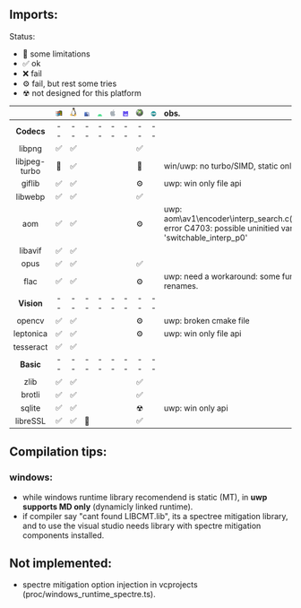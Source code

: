 ## Imports:
Status:
- 🔨 some limitations
- ✅ ok
- ❌ fail
- ⚙️ fail, but rest some tries
- ☢ not designed for this platform

| | ![Windows](./md/win.png) | ![Linux](./md/lnx.png) | ![MacOS](./md/mac.png) | ![Android](./md/and.png) | ![IOS](./md/ios.png) | ![WEB](./md/asm.png) | ![UWP/XBOX](./md/xbx.png) | ![Arduino](./md/ard.png) | obs. |
| :---: | :---: | :---: | :---: | :---: | :---: | :---: | :---: | :---: | :--- |
| **Codecs**     | -- | -- | -- | -- | -- | -- | -- | -- | |
| libpng         | ✅ | ✅ |    |    |    |    | ✅ |    | |
| libjpeg-turbo  | 🔨 | ✅ |    |    |    |    | 🔨 |    | win/uwp: no turbo/SIMD, static only |
| giflib         | ✅ | ✅ |    |    |    |    | ⚙️ |    | uwp: win only file api |
| libwebp        | ✅ | ✅ |    |    |    |    | ✅ |    | |
| aom            | ✅ | ✅ |    |    |    |    | ⚙️ |    | uwp: aom\av1\encoder\interp_search.c(472): error C4703: possible uninitied variable 'switchable_interp_p0' |
| libavif        | ✅ | ✅ |    |    |    |    |    |    | |
| opus           | ✅ | ✅ |    |    |    |    | ✅ |    | |
| flac           | ✅ | ✅ |    |    |    |    | ⚙️ |    | uwp: need a workaround: some function renames. |
| **Vision**     | -- | -- | -- | -- | -- | -- | -- | -- | |
| opencv         | ✅ | ✅ |    |    |    |    | ⚙️ |    | uwp: broken cmake file |
| leptonica      | ✅ | ✅ |    |    |    |    | ⚙️ |    | uwp: win only file api |
| tesseract      | ✅ | ✅ |    |    |    |    |    |    | |
| **Basic**      | -- | -- | -- | -- | -- | -- | -- | -- | |
| zlib           | ✅ | ✅ |    |    |    |    | ✅ |    | |
| brotli         | ✅ | ✅ |    |    |    |    | ✅ |    | |
| sqlite         | ✅ | ✅ |    |    |    |    | ☢ |    | uwp: win only api |
| libreSSL       | ✅ | ✅ | 🔨 |    |    |    | ✅ |    | |

## Compilation tips:
### windows:
- while windows runtime library recomendend is static (MT), in **uwp supports MD only** (dynamicly linked runtime).
- if compiler say "cant found LIBCMT.lib", its a spectree mitigation library, and to use the visual studio needs library with spectre mitigation components installed.

## Not implemented:
- spectre mitigation option injection in vcprojects (proc/windows_runtime_spectre.ts).